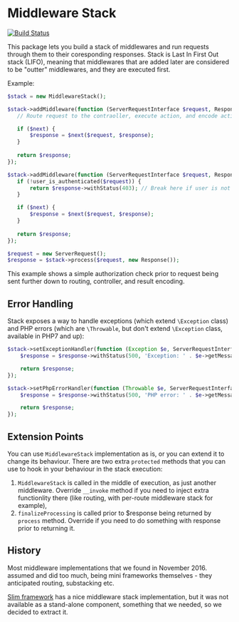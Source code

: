# Middleware Stack

[![Build Status](https://travis-ci.org/activecollab/middlewarestack.svg?branch=master)](https://travis-ci.org/activecollab/middlewarestack)

This package lets you build a stack of middlewares and run requests through them to their coresponding responses. Stack is Last In First Out stack (LIFO), meaning that middlewares that are added later are considered to be "outter" middlewares, and they are executed first.  

Example:

```php
$stack = new MiddlewareStack();

$stack->addMiddleware(function (ServerRequestInterface $request, ResponseInterface $response, callable $next = null) {
   // Route request to the contraoller, execute action, and encode action result to response

   if ($next) {
       $response = $next($request, $response);
   }
   
   return $response;
});

$stack->addMiddleware(function (ServerRequestInterface $request, ResponseInterface $response, callable $next = null) {
   if (!user_is_authenticated($request)) {
       return $response->withStatus(403); // Break here if user is not authenticated
   }

   if ($next) {
       $response = $next($request, $response);
   }
   
   return $response;
});

$request = new ServerRequest();
$response = $stack->process($request, new Response());
```

This example shows a simple authorization check prior to request being sent further down to routing, controller, and result encoding.
 
## Error Handling

Stack exposes a way to handle exceptions (which extend `\Exception` class) and PHP errors (which are `\Throwable`, but don't extend `\Exception` class, available in PHP7 and up):

```php
$stack->setExceptionHandler(function (Exception $e, ServerRequestInterface $request, ResponseInterface $response) {
    $response = $response->withStatus(500, 'Exception: ' . $e->getMessage());

    return $response;
});

$stack->setPhpErrorHandler(function (Throwable $e, ServerRequestInterface $request, ResponseInterface $response) {
    $response = $response->withStatus(500, 'PHP error: ' . $e->getMessage());

    return $response;
});
```

## Extension Points

You can use `MiddlewareStack` implementation as is, or you can extend it to change its behaviour. There are two extra `protected` methods that you can use to hook in your behaviour in the stack execution:

1. `MiddlewareStack` is called in the middle of execution, as just another middleware. Override `__invoke` method if you need to inject extra functionlity there (like routing, with per-route middleware stack for example),
1. `finalizeProcessing` is called prior to $response being returned by `process` method. Override if you need to do something with response prior to returning it.

## History

Most middleware implementations that we found in November 2016. assumed and did too much, being mini frameworks themselves - they anticipated routing, substacking etc. 

[Slim framework](http://www.slimframework.com) has a nice middleware stack implementation, but it was not available as a stand-alone component, something that we needed, so we decided to extract it.
